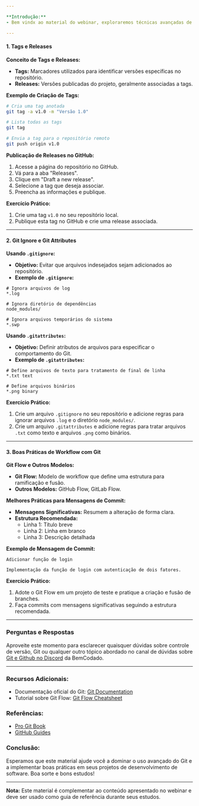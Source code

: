 ```yaml
---

**Introdução:**
- Bem vindx ao material do webinar, exploraremos técnicas avançadas de uso do Git, incluindo tags e releases, gerenciamento de arquivos com `.gitignore` e `.gitattributes`, e boas práticas de workflow.

---
```


#### 1. Tags e Releases

**Conceito de Tags e Releases:**

- **Tags:** Marcadores utilizados para identificar versões específicas no repositório.
- **Releases:** Versões publicadas do projeto, geralmente associadas a tags.

**Exemplo de Criação de Tags:**

```bash
# Cria uma tag anotada
git tag -a v1.0 -m "Versão 1.0"

# Lista todas as tags
git tag

# Envia a tag para o repositório remoto
git push origin v1.0
```

**Publicação de Releases no GitHub:**

1. Acesse a página do repositório no GitHub.
2. Vá para a aba "Releases".
3. Clique em "Draft a new release".
4. Selecione a tag que deseja associar.
5. Preencha as informações e publique.

**Exercício Prático:**

1. Crie uma tag `v1.0` no seu repositório local.
2. Publique esta tag no GitHub e crie uma release associada.

---

#### 2. Git Ignore e Git Attributes

**Usando `.gitignore`:**

- **Objetivo:** Evitar que arquivos indesejados sejam adicionados ao repositório.
- **Exemplo de `.gitignore`:**

```plaintext
# Ignora arquivos de log
*.log

# Ignora diretório de dependências
node_modules/

# Ignora arquivos temporários do sistema
*.swp
```

**Usando `.gitattributes`:**

- **Objetivo:** Definir atributos de arquivos para especificar o comportamento do Git.
- **Exemplo de `.gitattributes`:**

```plaintext
# Define arquivos de texto para tratamento de final de linha
*.txt text

# Define arquivos binários
*.png binary
```

**Exercício Prático:**

1. Crie um arquivo `.gitignore` no seu repositório e adicione regras para ignorar arquivos `.log` e o diretório `node_modules/`.
2. Crie um arquivo `.gitattributes` e adicione regras para tratar arquivos `.txt` como texto e arquivos `.png` como binários.

---

#### 3. Boas Práticas de Workflow com Git

**Git Flow e Outros Modelos:**

- **Git Flow:** Modelo de workflow que define uma estrutura para ramificação e fusão.
- **Outros Modelos:** GitHub Flow, GitLab Flow.

**Melhores Práticas para Mensagens de Commit:**

- **Mensagens Significativas:** Resumem a alteração de forma clara.
- **Estrutura Recomendada:**
  - Linha 1: Título breve
  - Linha 2: Linha em branco
  - Linha 3: Descrição detalhada

**Exemplo de Mensagem de Commit:**

```plaintext
Adicionar função de login

Implementação da função de login com autenticação de dois fatores.
```

**Exercício Prático:**

1. Adote o Git Flow em um projeto de teste e pratique a criação e fusão de branches.
2. Faça commits com mensagens significativas seguindo a estrutura recomendada.

---

### Perguntas e Respostas

Aproveite este momento para esclarecer quaisquer dúvidas sobre controle de versão, Git ou qualquer outro tópico abordado no canal de dúvidas sobre [Git e Github no Discord](https://discord.com/channels/1224468395462754345/1224469178677723148) da BemCodado.

---

### Recursos Adicionais:

- Documentação oficial do Git: [Git Documentation](https://git-scm.com/doc)
- Tutorial sobre Git Flow: [Git Flow Cheatsheet](https://danielkummer.github.io/git-flow-cheatsheet/)

### Referências:

- [Pro Git Book](https://git-scm.com/book/en/v2)
- [GitHub Guides](https://guides.github.com/)

### Conclusão:

Esperamos que este material ajude você a dominar o uso avançado do Git e a implementar boas práticas em seus projetos de desenvolvimento de software. Boa sorte e bons estudos!

---

**Nota:** Este material é complementar ao conteúdo apresentado no webinar e deve ser usado como guia de referência durante seus estudos.
